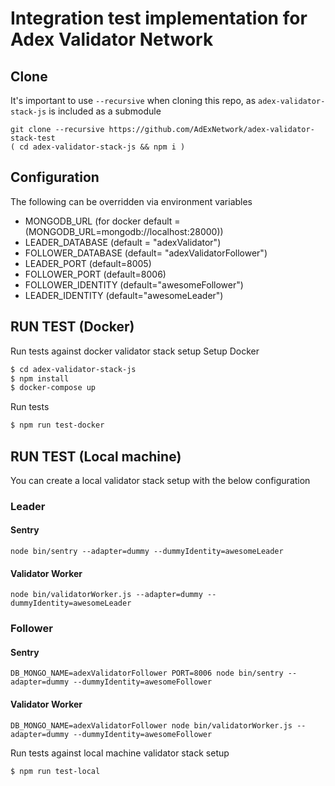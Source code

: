 # Integration test implementation for Adex Validator Network

## Clone

It's important to use `--recursive` when cloning this repo, as `adex-validator-stack-js` is included as a submodule

```
git clone --recursive https://github.com/AdExNetwork/adex-validator-stack-test
( cd adex-validator-stack-js && npm i )
```

## Configuration
The following can be overridden via environment variables
- MONGODB_URL (for docker default =(MONGODB_URL=mongodb://localhost:28000))
- LEADER_DATABASE (default = "adexValidator")
- FOLLOWER_DATABASE (default= "adexValidatorFollower")
- LEADER_PORT (default=8005)
- FOLLOWER_PORT (default=8006)
- FOLLOWER_IDENTITY (default="awesomeFollower")
- LEADER_IDENTITY (default="awesomeLeader")

## RUN TEST (Docker)

Run tests against docker validator stack setup
Setup Docker
```bash
$ cd adex-validator-stack-js
$ npm install
$ docker-compose up
```
Run tests
```bash
$ npm run test-docker
```

## RUN TEST (Local machine)

You can create a local validator stack setup with 
the below configuration
### Leader

#### Sentry

```
node bin/sentry --adapter=dummy --dummyIdentity=awesomeLeader
```

#### Validator Worker

```
node bin/validatorWorker.js --adapter=dummy --dummyIdentity=awesomeLeader
```

### Follower

#### Sentry

```
DB_MONGO_NAME=adexValidatorFollower PORT=8006 node bin/sentry --adapter=dummy --dummyIdentity=awesomeFollower
```


#### Validator Worker
```
DB_MONGO_NAME=adexValidatorFollower node bin/validatorWorker.js --adapter=dummy --dummyIdentity=awesomeFollower
```

Run tests against local machine validator stack setup

```bash
$ npm run test-local
```
